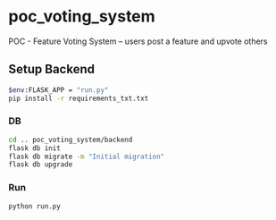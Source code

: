 # poc_voting_system
POC - Feature Voting System – users post a feature and upvote others

## Setup Backend

```bash
$env:FLASK_APP = "run.py"
pip install -r requirements_txt.txt
```

### DB
```bash
cd .. poc_voting_system/backend
flask db init
flask db migrate -m "Initial migration"
flask db upgrade
```

### Run
```bash
python run.py
```